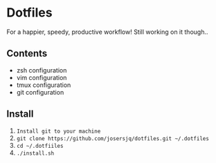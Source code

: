 # Dotfiles

For a happier, speedy, productive workflow! Still working on it though..

## Contents

+ zsh configuration
+ vim configuration
+ tmux configuration
+ git configuration

## Install

1. `Install git to your machine`
1. `git clone https://github.com/josersjq/dotfiles.git ~/.dotfiles`
1. `cd ~/.dotfiiles`
1. `./install.sh`


